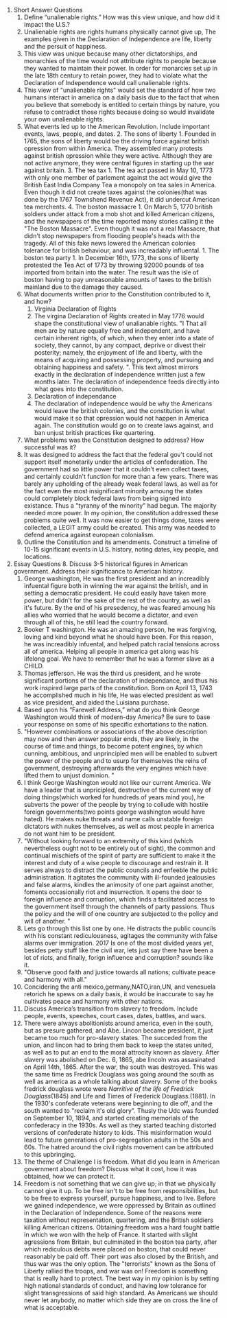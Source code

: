 1. Short Answer Questions 
    1. Define “unalienable rights.” How was this view unique, and how did it impact the U.S.?
      1. Unalienable rights are rights humans physically cannot give up, The examples given in the Declaration of Independence are life, liberty and the persuit of happiness.
      2. This view was unique because many other dictatorships, and monarchies of the time would not attribute rights to people because they wanted to maintain their power. In order for monarcies set up in the late 18th century to retain power, they had to violate what the Declaration of Independence would call unalienable rights.
      3. This view of "unalienable rights" would set the standard of how two humans interact in america on a daily basis due to the fact that when you believe that somebody is entitled to certain things by nature, you refuse to contradict those rights because doing so would invalidate your own unalienable rights. 
    2. What events led up to the American Revolution.  Include important events, laws, people, and dates.
              2. The sons of liberty
                1. Founded in 1765, the sons of liberty would be the driving force against british opression from within America. They assembled many protests against british opression while they were active. Although they are not active anymore, they were central figures in starting up the war against britain.
              3. The tea tax
                1. The tea act passed in May 10, 1773 with only one member of parlement against the act would give the British East India Company Tea a monopoly on tea sales in America. Even though it did not create taxes against the colonies(that was done by the 1767 Townshend Revenue Act), it did undercut American tea merchents. 
              4. The boston massacre
                1. On March 5, 1770 british soldiers under attack from a mob shot and killed American citizens, and the newspapers of the time reported many stories calling it the "The Boston Massacre". Even though it was not a real Massacre, that didn't stop newspapers from flooding people's heads with the tragedy. All of this fake news lowered the American colonies tolerance for british behaviour, and was increadably influental.
              1. The boston tea party
                1. In December 16th, 1773, the sons of liberty protested the Tea Act of 1773 by throwing 92000 pounds of tea imported from britain into the water. The result was the isle of boston having to pay unreasonable amounts of taxes to the british mainland due to the damage they caused.
    3. What documents written prior to the Constitution contributed to it, and how?
        1. Virginia Declaration of Rights
          1. The virgina Declaration of Rights created in May 1776 would shape the constitutional view of unalianable rights. "I That all men are by nature equally free and independent, and have certain inherent rights, of which, when they enter into a state of society, they cannot, by any compact, deprive or divest their posterity; namely, the enjoyment of life and liberty, with the means of acquiring and possessing property, and pursuing and obtaining happiness and safety. ". This text almost mirrors exactly in the declaration of independence written just a few months later. The declaration of independence feeds directly into what goes into the constitution.
        3. Declaration of independance
          1. The declaration of independence would be why the Americans would leave the british colonies, and the constitution is what would make it so that opression would not happen in America again. The constitution would go on to create laws against, and ban unjust british practices like quartering. 
    4. What problems was the Constitution designed to address?  How successful was it?
      1. It was designed to address the fact that the federal gov't could not support itself monetarily under the articles of confederation. The government had so little power that it couldn't even collect taxes, and certainly couldn't function for more than a few years. There was barely any upholding of the already weak federal laws, as well as for the fact even the most insignificant minority amoung the states could completely block federal laws from being signed into existance. Thus a "tyranny of the minority" had begun. The majority needed more power. In my opinion, the constitution addressed these problems quite well. It was now easier to get things done, taxes were collected, a LEGIT army could be created. This army was needed to defend america against european colonialism.
    6. Outline the Constitution and its amendments.  Construct a timeline of 10-15 significant events in U.S. history, noting dates, key people, and locations. 
7. Essay Questions
    8. Discuss 3-5 historical figures in American government.  Address their significance to American history.
      1. George washington, He was the first president and an increadibly infuental figure both in winning the war against the british, and in setting a democratic president. He could easily have taken more power, but didn't for the sake of the rest of the country, as well as it's future. By the end of his presedency, he was feared amoung his allies who worried that he would become a dictator, and even through all of this, he still lead the country forward. 
      2. Booker T washington. He was an amazing person, he was forgiving, loving and kind beyond what he should have been. For this reason, he was increadibly infuental, and helped patch racial tensions across all of america. Helping all people in america get along was his lifelong goal. We have to remember that he was a former slave as a CHILD.  
      3. Thomas jefferson. He was the third us president, and he wrote significant portions of the declaration of independance, and thus his work inspired large parts of the constitution. Born on April 13, 1743 he accomplished much in his life, He was elected president as well as vice president, and aided the Luisiana purchase.
    9. Based upon his “Farewell Address,” what do you think George Washington would think of modern-day America? Be sure to base your response on some of his specific exhortations to the nation.
      1. "However combinations or associations of the above description may now and then answer popular ends, they are likely, in the course of time and things, to become potent engines, by which cunning, ambitious, and unprincipled men will be enabled to subvert the power of the people and to usurp for themselves the reins of government, destroying afterwards the very engines which have lifted them to unjust dominion. "
      2. I think George Washington would not like our current America. We have a leader that is unpricipled, destructive of the current way of doing things(which worked for hundreds of years mind you), he subverts the power of the people by trying to collude with hostile foreign governments(two points george washington would have hated). He makes nuke threats and name calls unstable foreign dictators with nukes themselves, as well as most people in america do not want him to be president. 
      3. "Without looking forward to an extremity of this kind (which nevertheless ought not to be entirely out of sight), the common and continual mischiefs of the spirit of party are sufficient to make it the interest and duty of a wise people to discourage and restrain it. It serves always to distract the public councils and enfeeble the public administration. It agitates the community with ill-founded jealousies and false alarms, kindles the animosity of one part against another, foments occasionally riot and insurrection. It opens the door to foreign influence and corruption, which finds a facilitated access to the government itself through the channels of party passions. Thus the policy and the will of one country are subjected to the policy and will of another. "
      3. Lets go through this list one by one. He distracts the public councils with his constant rediculousness, agitages the community with false alarms over immigration. 2017 Is one of the most divided years yet, besides petty stuff like the civil war, lets just say there have been a lot of riots, and finally, forign influence and corruption? sounds like it. 
      4. "Observe good faith and justice towards all nations; cultivate peace and harmony with all."
      5. Concidering the anti mexico,germany,NATO,iran,UN, and venesuela retorich he spews on a daily basis, it would be inaccurate to say he cultivates peace and harmony with other nations. 
    10. Discuss America’s transition from slavery to freedom.  Include people, events, speeches, court cases, dates, battles, and wars.
      1. There were always abolitionists around america, even in the south, but as presure gathered, and Abe. Lincon became president, it just became too much for pro-slavery states. The succeded from the union, and lincon had to bring them back to keep the states united, as well as to put an end to the moral attrocity known as slavery. After slavery was abolished on Dec. 6, 1865, abe lincoln was assasinated on April 14th, 1865. After the war, the south was destroyed. This was the same time as Fredrick Douglass was going around the south as well as america as a whole talking about slavery. Some of the books fredrick douglass wrote were _Narritive of the life of Fredrick Douglass_(1845) and Life and Times of Frederick Douglass.(1881). In the 1930's confederate veterans were beginning to die off, and the south wanted to "reclaim it's old glory". Thusly the Udc was founded on September 10, 1894, and started creating memorials of the confederacy in the 1930s. As well as they started teaching distorted versions of confederate history to kids. This misinformation would lead to future generations of pro-segregation adults in the 50s and 60s. The hatred around the civil rights movement can be attributed to this upbringing.
    11. The theme of Challenge I is freedom.  What did you learn in American government about freedom? Discuss what it cost, how it was obtained, how we can protect it.
    12. Freedom is not something that we can give up; in that we physically cannot give it up. To be free isn't to be free from responsibilities, but to be free to express yourself, pursue happiness, and to live. Before we gained independence, we were oppressed by Britain as outlined in the Declaration of Independence. Some of the reasons were taxation without representation, quartering, and the British soldiers killing American citizens. Obtaining freedom was a hard fought battle in which we won with the help of France. It started with slight agressions from Britain, but culminated in the boston tea party, after which rediculous debts were placed on boston, that could never reasonably be paid off. Their port was also closed by the British, and thus war was the only option. The "terrorists" known as the Sons of Liberty rallied the troops, and war was on! Freedom is something that is really hard to protect. The best way in my opinion is by setting high national standards of conduct, and having low tolerance for slight transgressions of said high standard. As Americans we should never let anybody, no matter which side they are on cross the line of what is acceptable. 

